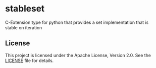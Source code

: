 # stableset

C-Extension type for python that provides a set implementation that is stable on iteration

## License

This project is licensed under the Apache License, Version 2.0. See the [LICENSE](LICENSE) file for details.
